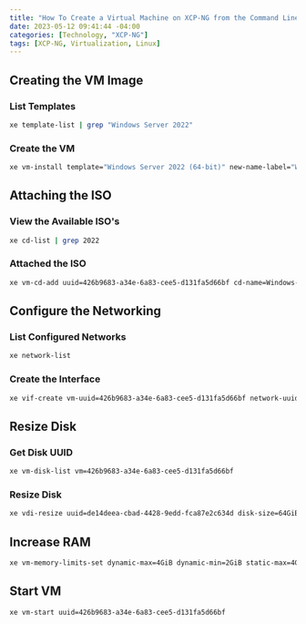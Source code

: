 ```yaml
---
title: "How To Create a Virtual Machine on XCP-NG from the Command Line (Bash)"
date: 2023-05-12 09:41:44 -04:00
categories: [Technology, "XCP-NG"]
tags: [XCP-NG, Virtualization, Linux]
---
```

## Creating the VM Image
### List Templates
```bash
xe template-list | grep "Windows Server 2022"
```

### Create the VM
```bash
xe vm-install template="Windows Server 2022 (64-bit)" new-name-label="Windows Server"
```

## Attaching the ISO
### View the Available ISO's
```bash
xe cd-list | grep 2022
```

### Attached the ISO
```bash
xe vm-cd-add uuid=426b9683-a34e-6a83-cee5-d131fa5d66bf cd-name=Windows-Server2022.iso device=1
```

## Configure the Networking
### List Configured Networks
```bash
xe network-list
```

### Create the Interface
```bash
xe vif-create vm-uuid=426b9683-a34e-6a83-cee5-d131fa5d66bf network-uuid=6740ed63-ab4b-e86a-01cb-b23c82fc6f12 device=0
```

## Resize Disk
### Get Disk UUID
```bash
xe vm-disk-list vm=426b9683-a34e-6a83-cee5-d131fa5d66bf
```

### Resize Disk
```bash
xe vdi-resize uuid=de14deea-cbad-4428-9edd-fca87e2c634d disk-size=64GiB
```

## Increase RAM
```bash
xe vm-memory-limits-set dynamic-max=4GiB dynamic-min=2GiB static-max=4GiB static-min=2GiB uuid=426b9683-a34e-6a83-cee5-d131fa5d66bf
```

## Start VM
```bash
xe vm-start uuid=426b9683-a34e-6a83-cee5-d131fa5d66bf
```

